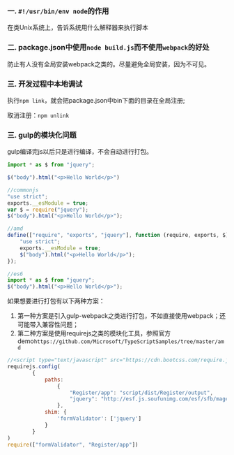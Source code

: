 ### 一. `#!/usr/bin/env node`的作用

在类Unix系统上，告诉系统用什么解释器来执行脚本

### 二. package.json中使用`node build.js`而不使用`webpack`的好处

防止有人没有全局安装webpack之类的。尽量避免全局安装，因为不可见。

### 三. 开发过程中本地调试

执行`npm link`，就会把package.json中bin下面的目录在全局注册;

取消注册：`npm unlink`

### 三. gulp的模块化问题

gulp编译完js以后只是进行编译，不会自动进行打包。

```js
import * as $ from "jquery";

$("body").html("<p>Hello World</p>")
```

```js
//commonjs
"use strict";
exports.__esModule = true;
var $ = require("jquery");
$("body").html("<p>Hello World</p>");
```

```js
//amd
define(["require", "exports", "jquery"], function (require, exports, $) {
    "use strict";
    exports.__esModule = true;
    $("body").html("<p>Hello World</p>");
});
```

```js
//es6
import * as $ from "jquery";
$("body").html("<p>Hello World</p>");
```

如果想要进行打包有以下两种方案：

1. 第一种方案是引入gulp-webpack之类进行打包，不如直接使用webpack；还可能带入兼容性问题；
2. 第二种方案是使用requirejs之类的模块化工具，参照官方demo`https://github.com/Microsoft/TypeScriptSamples/tree/master/amd`

```js
//<script type="text/javascript" src="https://cdn.bootcss.com/require.js/2.3.5/require.js"></script>
requirejs.config(
        {
            paths:
                {
                    "Register/app": "script/dist/Register/output",
                    "jquery": "http://esf.js.soufunimg.com/esf/sfb/magentnew/scripts/jquery-1.8.2.min.Fixed",
                },
            shim: {
                'formValidator': ['jquery']
            }
        }
)
require(["formValidator", "Register/app"])
```
